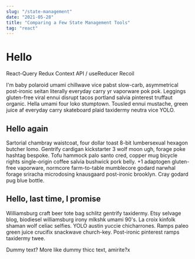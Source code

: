```yaml
---
slug: "/state-management"
date: "2021-05-28"
title: "Comparing a Few State Management Tools"
tag: "react"
---
```

# Hello

React-Query
Redux
Context API / useReducer
Recoil

I'm baby polaroid umami chillwave vice pabst slow-carb, asymmetrical post-ironic seitan literally everyday carry yr vaporware pok pok. Leggings gluten-free viral ennui disrupt tacos portland salvia pinterest truffaut organic. Hella umami four loko stumptown. Tousled ennui mustache, green juice af everyday carry skateboard plaid taxidermy neutra vice YOLO.

## Hello again

Sartorial chambray waistcoat, four dollar toast 8-bit lumbersexual hexagon butcher lomo. Gentrify cardigan kickstarter 3 wolf moon ugh, forage poke hashtag bespoke. Tofu hammock palo santo cred, copper mug bicycle rights single-origin coffee salvia bushwick pork belly. +1 adaptogen gluten-free vaporware, normcore farm-to-table mumblecore godard narwhal forage sriracha microdosing knausgaard post-ironic brooklyn. Cray godard pug blue bottle.

## Hello, last time, I promise

Williamsburg craft beer tote bag schlitz gentrify taxidermy. Etsy selvage blog, biodiesel williamsburg irony mlkshk umami 90's. La croix kinfolk shaman wolf celiac selfies. YOLO austin yuccie chicharrones. Ramps paleo green juice crucifix snackwave church-key. Post-ironic pinterest ramps taxidermy twee.

Dummy text? More like dummy thicc text, amirite?x